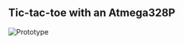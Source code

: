## Tic-tac-toe with an Atmega328P

![Prototype](https://lh3.googleusercontent.com/NZkwbjUYVmTjF3YvaIC9I6mNS6xek0ateAQs2rEWQMZQ3CD7HfVt9VF9kkjair-KoZHN89ZH-7QNCicTCTwM3p35PA-LQQvyUEdxvLqpC9XOKCxOxmMBZz5uBidAu50KgDBBe_05T4DagNjvZ0B8dRABIq3JvA49JffiEDxgZJQizsA7FacHiJe4Tfsj3DJtVguOgZDWepHT-BF5uv8rqAHcZezVbj3DcYy6nx_6Jc5xZ6B598mUKVQlwUbd00lJpNg0USIuVg6OZ5UNnhVGCGsdkDuebrrLoevLdh94VnNNzkWnXzsAhWhEE_5gtvaPvb9JmQen2UlAYTVlF4TzXcOvgycMhe6ZVtH1KCDPZfMquuGPTWtUd7Bgskqy8-L0Rs-i4B1qDhJvm-WXILQKHruJ_UUNLwLL2PltVPDEj9P6TLZYg7a8mD_thMYN8GmlHmIB4eejCQe-YodroYfdla0NBN62UiVgRY5sgMTOIRIcemyf9dfEPmqMzjCUXciw6NtNZGDIrVkSeiHSPuSVvUFITqP8Ccr81_1OmazPHf-Y_b_anunVIBjtfJ2RLpHk6eAMdA_aS75W_KYh4l93RWYQ1dLlBcY=w1620-h911-no)

